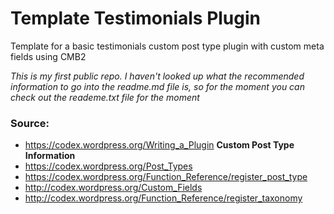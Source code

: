 # Template Testimonials Plugin
Template for a basic testimonials custom post type plugin with custom meta fields using CMB2

*This is my first public repo. I haven't looked up what the recommended information to go into the readme.md file is, so for the moment you can check out the reademe.txt file for the moment*

### Source:
- https://codex.wordpress.org/Writing_a_Plugin
**Custom Post Type Information**
- https://codex.wordpress.org/Post_Types
- https://codex.wordpress.org/Function_Reference/register_post_type
- http://codex.wordpress.org/Custom_Fields
- http://codex.wordpress.org/Function_Reference/register_taxonomy
